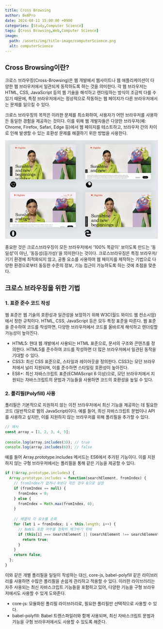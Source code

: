 ```yaml
---
title: Cross Browsing
author: BeAPro
date: 2024-08-11 15:00:00 +0900
categories: [Study,Computer Science]
tags: [Cross Browsing,Web,Computer Science]
image:
  path: /assets/img/title-image/computerScience.png
  alt: computerScience
---
```


## **Cross Browsing이란?**
크로스 브라우징(Cross-Browsing)은 웹 개발에서 웹사이트나 웹 애플리케이션이 다양한 웹 브라우저에서 일관되게 동작하도록 하는 것을 의미한다. 각 웹 브라우저는 HTML, CSS, JavaScript 등의 웹 기술을 해석하고 렌더링하는 방식이 조금씩 다를 수 있기 때문에, 특정 브라우저에서는 정상적으로 작동하는 웹 페이지가 다른 브라우저에서는 문제를 일으킬 수 있다.

크로스 브라우징의 목적은 이러한 문제를 최소화하여, 사용자가 어떤 브라우저를 사용하든 동일한 경험을 제공하는 것이다. 이를 위해 웹 개발자들은 다양한 브라우저(예: Chrome, Firefox, Safari, Edge 등)에서 웹 페이지를 테스트하고, 브라우저 간의 차이로 인해 발생할 수 있는 호환성 문제를 해결하기 위한 방법을 사용한다.

![Desktop](/assets/img/CS/2024-08-11-CrossBrowsing-01.png)

중요한 것은 크로스브라우징이 모든 브라우저에서 '100% 똑같이' 보이도록 만드는 '동일성'이 아닌, '동등성(등가성)'을 의미한다는 것이다. 크로스브라우징은 특정 브라우저/기기 환경에 최적화되지 않고, 공통 요소를 사용하여 웹 페이지를 제작하는 기법으로 다양한 환경으로부터 동등한 수준의 정보, 기능 접근이 가능하도록 하는 것에 초점을 맞춘다.

## **크로스 브라우징을 위한 기법**

### 1. 표준 준수 코드 작성

웹 표준은 웹 기술의 호환성과 일관성을 보장하기 위해 W3C(월드 와이드 웹 컨소시엄)에서 정한 규칙이다. HTML, CSS, JavaScript 등은 모두 특정 표준을 따른다. 웹 표준을 준수하여 코드를 작성하면, 다양한 브라우저에서 코드를 올바르게 해석하고 렌더링할 가능성이 높아진다.

- HTML5: 현대 웹 개발에서 사용되는 HTML 표준으로, 문서의 구조와 콘텐츠를 정의한다. HTML5를 준수하여 코드를 작성하면 더 많은 브라우저에서 일관된 동작을 기대할 수 있다.
- CSS3: 최신 CSS 표준으로, 스타일과 레이아웃을 정의한다. CSS3는 모던 브라우저에서 널리 지원되며, 이를 준수하면 스타일링 호환성이 높아진다.
- ES6+: 최신 자바스크립트 표준(ECMAScript 6 이상)으로, 모던 브라우저에서 지원되는 자바스크립트의 문법과 기능들을 사용하면 코드의 호환성을 높일 수 있다.


### 2. 폴리필(Polyfill) 사용

폴리필은 기본적으로 지원하지 않는 이전 브라우저에서 최신 기능을 제공하는 데 필요한 코드 (일반적으로 웹의 JavaScript)이다. 예를 들어, 최신 자바스크립트 문법이나 API를 사용하고 싶지만, 이를 지원하지 않는 브라우저를 위해 폴리필을 추가할 수 있다.

```js
// 예시
const array = [1, 2, 3, 4, 5];

console.log(array.includes(3)); // true
console.log(array.includes(6)); // false
```

예를 들어 Array.prototype.includes 메서드는 ES6에서 추가된 기능이다. 이를 지원하지 않는 구형 브라우저에서는 폴리필을 통해 같은 기능을 제공할 수 있다.

```js
if (!Array.prototype.includes) {
  Array.prototype.includes = function(searchElement, fromIndex) {
    // fromIndex가 없거나 0보다 작은 경우 0으로 설정
    if (fromIndex == null) {
      fromIndex = 0;
    } else {
      fromIndex = Math.max(fromIndex, 0);
    }

    // 배열의 각 요소를 순회
    for (let i = fromIndex; i < this.length; i++) {
      // NaN도 포함 여부를 정확히 체크하기 위해
      if (this[i] === searchElement || (searchElement !== searchElement && this[i] !== this[i])) {
        return true;
      }
    }
    return false;
  };
}
```

이와 같은 개별 폴리필을 일일이 작성하는 대신, core-js, babel-polyfill 같은 라이브러리를 사용하면 수많은 폴리필을 손쉽게 관리하고 적용할 수 있다. 이러한 라이브러리는 자주 사용되는 최신 자바스크립트 기능들을 포함하고 있어, 다양한 기능을 구형 브라우저에서도 사용할 수 있게 도와준다.

- core-js: 모듈화된 폴리필 라이브러리로, 필요한 폴리필만 선택적으로 사용할 수 있다.
- babel-polyfill: Babel 트랜스파일러와 함께 사용되며, 최신 자바스크립트 문법과 기능을 구형 브라우저에서도 사용할 수 있도록 해준다.
